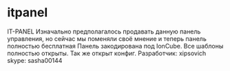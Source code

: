 itpanel
=======

IT-PANEL
Изначально предполагалось продавать данную панель управления, но сейчас мы поменяли своё мнение и теперь панель полностью бесплатная
Панель закодирована под IonCube.
Все шаблоны полностью открыты. Так же открыт конфиг.
Разработчик: xipsovich
skype: sasha00144
